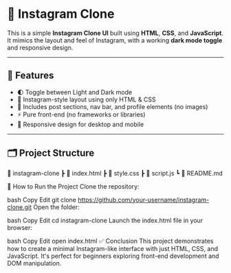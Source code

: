 # 📸 Instagram Clone

This is a simple **Instagram Clone UI** built using **HTML**, **CSS**, and **JavaScript**. It mimics the layout and feel of Instagram, with a working **dark mode toggle** and responsive design.

---

## 🎯 Features

- 🌓 Toggle between Light and Dark mode
- 🧭 Instagram-style layout using only HTML & CSS
- 💬 Includes post sections, nav bar, and profile elements (no images)
- ⚡ Pure front-end (no frameworks or libraries)
- 📱 Responsive design for desktop and mobile

---

## 🗂️ Project Structure

📁 instagram-clone
┣ 📄 index.html
┣ 📄 style.css
┣ 📄 script.js
┗ 📄 README.md

 🚀 How to Run the Project
Clone the repository:

bash
Copy
Edit
git clone https://github.com/your-username/instagram-clone.git
Open the folder:

bash
Copy
Edit
cd instagram-clone
Launch the index.html file in your browser:

bash
Copy
Edit
open index.html
✅ Conclusion
This project demonstrates how to create a minimal Instagram-like interface with just HTML, CSS, and JavaScript. It's perfect for beginners exploring front-end development and DOM manipulation.
